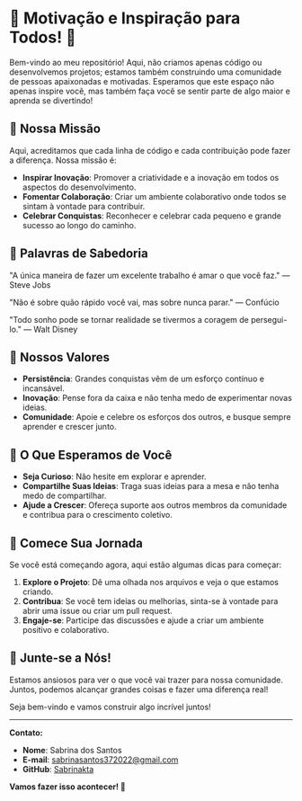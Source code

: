 # 🌟 Motivação e Inspiração para Todos! 🌟

Bem-vindo ao meu repositório! Aqui, não criamos apenas código ou desenvolvemos projetos; estamos também construindo uma comunidade de pessoas apaixonadas e motivadas. Esperamos que este espaço não apenas inspire você, mas também faça você se sentir parte de algo maior e aprenda se divertindo!

## 🚀 Nossa Missão

Aqui, acreditamos que cada linha de código e cada contribuição pode fazer a diferença. Nossa missão é:

- **Inspirar Inovação**: Promover a criatividade e a inovação em todos os aspectos do desenvolvimento.
- **Fomentar Colaboração**: Criar um ambiente colaborativo onde todos se sintam à vontade para contribuir.
- **Celebrar Conquistas**: Reconhecer e celebrar cada pequeno e grande sucesso ao longo do caminho.

## 🌱 Palavras de Sabedoria

"A única maneira de fazer um excelente trabalho é amar o que você faz." — Steve Jobs

"Não é sobre quão rápido você vai, mas sobre nunca parar." — Confúcio

"Todo sonho pode se tornar realidade se tivermos a coragem de persegui-lo." — Walt Disney

## 🎯 Nossos Valores

- **Persistência**: Grandes conquistas vêm de um esforço contínuo e incansável.
- **Inovação**: Pense fora da caixa e não tenha medo de experimentar novas ideias.
- **Comunidade**: Apoie e celebre os esforços dos outros, e busque sempre aprender e crescer junto.

## 🌟 O Que Esperamos de Você

- **Seja Curioso**: Não hesite em explorar e aprender.
- **Compartilhe Suas Ideias**: Traga suas ideias para a mesa e não tenha medo de compartilhar.
- **Ajude a Crescer**: Ofereça suporte aos outros membros da comunidade e contribua para o crescimento coletivo.

## 🚀 Comece Sua Jornada

Se você está começando agora, aqui estão algumas dicas para começar:

1. **Explore o Projeto**: Dê uma olhada nos arquivos e veja o que estamos criando.
2. **Contribua**: Se você tem ideias ou melhorias, sinta-se à vontade para abrir uma issue ou criar um pull request.
3. **Engaje-se**: Participe das discussões e ajude a criar um ambiente positivo e colaborativo.

## 🌈 Junte-se a Nós!

Estamos ansiosos para ver o que você vai trazer para nossa comunidade. Juntos, podemos alcançar grandes coisas e fazer uma diferença real!

Seja bem-vindo e vamos construir algo incrível juntos!

---

**Contato:**

- **Nome**: Sabrina dos Santos
- **E-mail**: sabrinasantos372022@gmail.com
- **GitHub**: [Sabrinakta](https://github.com/sabrinakta/dio-lab-open-source)

**Vamos fazer isso acontecer! 🚀**

